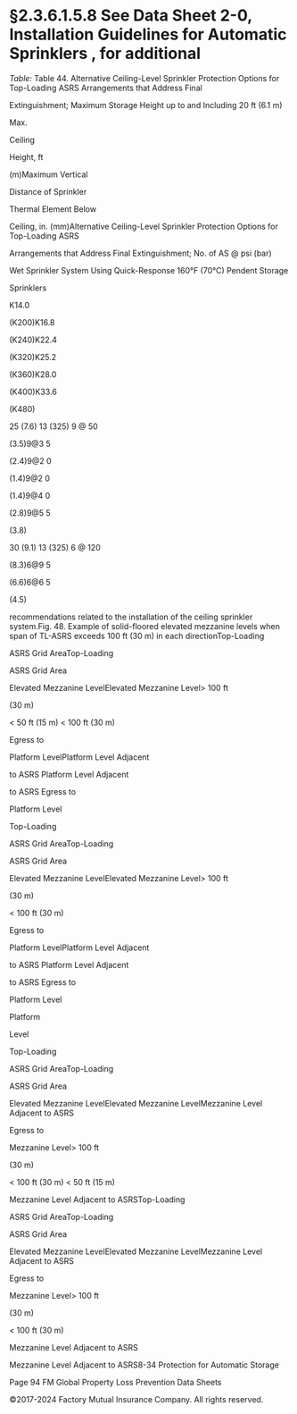 # §2.3.6.1.5.8 See Data Sheet 2-0, Installation Guidelines for Automatic Sprinklers , for additional



_Table:_ Table 44. Alternative Ceiling-Level Sprinkler Protection Options for Top-Loading ASRS Arrangements that Address Final

Extinguishment; Maximum Storage Height up to and Including 20 ft (6.1 m)

Max.

Ceiling

Height, ft

(m)Maximum Vertical

Distance of Sprinkler

Thermal Element Below

Ceiling, in. (mm)Alternative Ceiling-Level Sprinkler Protection Options for Top-Loading ASRS

Arrangements that Address Final Extinguishment; No. of AS @ psi (bar)

Wet Sprinkler System Using Quick-Response 160°F (70°C) Pendent Storage

Sprinklers

K14.0

(K200)K16.8

(K240)K22.4

(K320)K25.2

(K360)K28.0

(K400)K33.6

(K480)

25 (7.6) 13 (325) 9 @ 50

(3.5)9@3 5

(2.4)9@2 0

(1.4)9@2 0

(1.4)9@4 0

(2.8)9@5 5

(3.8)

30 (9.1) 13 (325) 6 @ 120

(8.3)6@9 5

(6.6)6@6 5

(4.5)

recommendations related to the installation of the ceiling sprinkler system.Fig. 48. Example of solid-floored elevated mezzanine levels when span of TL-ASRS exceeds 100 ft (30 m) in each directionTop-Loading

ASRS Grid AreaTop-Loading

ASRS Grid Area

Elevated Mezzanine LevelElevated Mezzanine Level> 100 ft

(30 m)

< 50 ft (15 m) < 100 ft (30 m)

Egress to

Platform LevelPlatform Level Adjacent

to ASRS Platform Level Adjacent

to ASRS Egress to

Platform Level

Top-Loading

ASRS Grid AreaTop-Loading

ASRS Grid Area

Elevated Mezzanine LevelElevated Mezzanine Level> 100 ft

(30 m)

< 100 ft (30 m)

Egress to

Platform LevelPlatform Level Adjacent

to ASRS Platform Level Adjacent

to ASRS Egress to

Platform Level

Platform

 Level

Top-Loading

ASRS Grid AreaTop-Loading

ASRS Grid Area

Elevated Mezzanine LevelElevated Mezzanine LevelMezzanine Level Adjacent to ASRS

Egress to

Mezzanine Level> 100 ft

(30 m)

< 100 ft (30 m) < 50 ft (15 m)

Mezzanine Level Adjacent to ASRSTop-Loading

ASRS Grid AreaTop-Loading

ASRS Grid Area

Elevated Mezzanine LevelElevated Mezzanine LevelMezzanine Level Adjacent to ASRS

Egress to

Mezzanine Level> 100 ft

(30 m)

< 100 ft (30 m)

Mezzanine Level Adjacent to ASRS

Mezzanine Level Adjacent to ASRS8-34 Protection for Automatic Storage

Page 94 FM Global Property Loss Prevention Data Sheets

©2017-2024 Factory Mutual Insurance Company. All rights reserved.